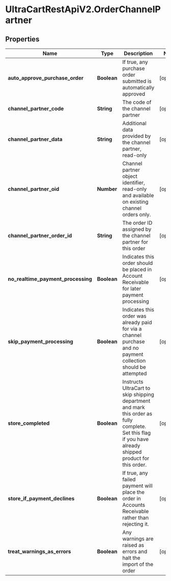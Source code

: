 # UltraCartRestApiV2.OrderChannelPartner

## Properties
Name | Type | Description | Notes
------------ | ------------- | ------------- | -------------
**auto_approve_purchase_order** | **Boolean** | If true, any purchase order submitted is automatically approved | [optional] 
**channel_partner_code** | **String** | The code of the channel partner | [optional] 
**channel_partner_data** | **String** | Additional data provided by the channel partner, read-only | [optional] 
**channel_partner_oid** | **Number** | Channel partner object identifier, read-only and available on existing channel orders only. | [optional] 
**channel_partner_order_id** | **String** | The order ID assigned by the channel partner for this order | [optional] 
**no_realtime_payment_processing** | **Boolean** | Indicates this order should be placed in Account Receivable for later payment processing | [optional] 
**skip_payment_processing** | **Boolean** | Indicates this order was already paid for via a channel purchase and no payment collection should be attempted | [optional] 
**store_completed** | **Boolean** | Instructs UltraCart to skip shipping department and mark this order as fully complete.  Set this flag if you have already shipped product for this order. | [optional] 
**store_if_payment_declines** | **Boolean** | If true, any failed payment will place the order in Accounts Receivable rather than rejecting it. | [optional] 
**treat_warnings_as_errors** | **Boolean** | Any warnings are raised as errors and halt the import of the order | [optional] 


